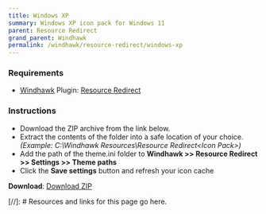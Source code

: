 ```yaml
---
title: Windows XP
summary: Windows XP icon pack for Windows 11
parent: Resource Redirect
grand_parent: Windhawk
permalink: /windhawk/resource-redirect/windows-xp
---
```


### Requirements

- [Windhawk] Plugin: [Resource Redirect]

### Instructions

 - Download the ZIP archive from the link below.
 - Extract the contents of the folder into a safe location of your choice. *(Example: C:\Windhawk Resources\Resource Redirect\<Icon Pack>\)*
 - Add the path of the theme.ini folder to **Windhawk >> Resource Redirect >> Settings >> Theme paths**
 - Click the **Save settings** button and refresh your icon cache
 
 **Download**: [Download ZIP]
 
 <!-- ////////////////////////////////////////////////////////////////////////////////////////////////////////////////////// -->
 
 [//]: # Resources and links for this page go here.
 
[Windhawk]: https://windhawk.net/
[Resource Redirect]: https://windhawk.net/mods/icon-resource-redirect
[Download ZIP]: https://gitlab.com/the-back-room/resource-redirect/-/archive/main/resource-redirect-main.zip?ref_type=heads?path=icon-packs/Windows-XP

 <!-- ////////////////////////////////////////////////////////////////////////////////////////////////////////////////////// -->
 